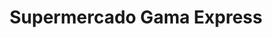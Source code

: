---
title: "Supermercado Gama Express"
url: /caracas/supermercado-gama-express-av-araure/
shop: supermercado
---